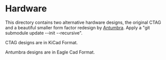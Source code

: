 # Hardware
This directory contains two alternative hardware designs, the original CTAG and a beautiful smaller form factor redesign by [Antumbra](http://www.antumbra.eu/).
Apply a "git submodule update --init --recursive".

CTAG designs are in KiCad Format.

Antumbra designs are in Eagle Cad Format.